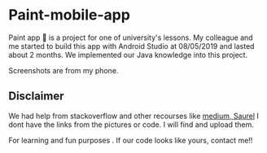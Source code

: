 # Paint-mobile-app

Paint app 📱 is a project for one of university's lessons. 
My colleague and me started to build this app with Android Studio at 08/05/2019 and lasted about 2 months.
We implemented our Java knowledge into this project.

Screenshots are from my phone.


## Disclaimer
 We had help from stackoverflow and other recourses 
 like [medium, Saurel](https://medium.com/@ssaurel/learn-to-create-a-paint-application-for-android-5b16968063f8)
 I dont have the links from the pictures or code. 
 I will find and upload them.
 
 For learning and fun purposes . If our code looks like yours, contact me!!
 
